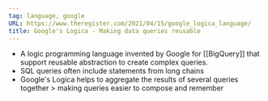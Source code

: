 ```yaml
---
tag: language, google
URL: https://www.theregister.com/2021/04/15/google_logica_language/
title: Google's Logica - Making data queries reusable
---
```


- A logic programming language invented by Google for [[BigQuery]] that support reusable abstraction to create complex queries.
- SQL queries often include statements from long chains
- Google's Logica helps to aggregate the results of several queries together > making queries easier to compose and remember